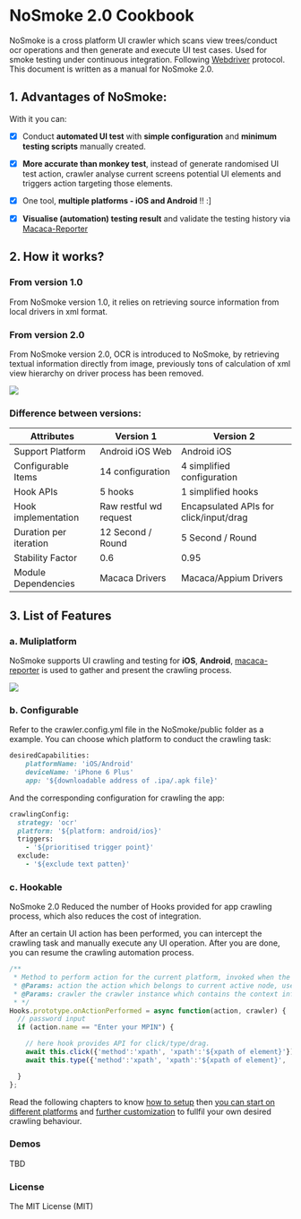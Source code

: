 # NoSmoke 2.0 Cookbook

NoSmoke is a cross platform UI crawler which scans view trees/conduct ocr operations and then generate and execute UI test cases.  Used for smoke testing under continuous integration. Following [Webdriver](https://www.w3.org/TR/webdriver/) protocol. This document is written as a manual for NoSmoke 2.0.

## 1. Advantages of NoSmoke:

With it you can:

* [x] Conduct **automated UI test** with **simple configuration** and **minimum testing scripts** manually created.

* [x] **More accurate than monkey test**, instead of generate randomised UI test action, crawler analyse current screens potential UI elements and triggers action targeting those elements.

* [x] One tool, **multiple platforms - iOS and Android** !! :\]

* [x] **Visualise \(automation\) testing result** and validate the testing history via [Macaca-Reporter](https://github.com/macacajs/macaca-reporter)

## 2. How it works?

### From version 1.0

From NoSmoke version 1.0, it relies on retrieving source information from local drivers in xml format.

### From version 2.0

From NoSmoke version 2.0, OCR is introduced to NoSmoke, by retrieving textual information directly from image, previously tons of calculation of xml view hierarchy on driver process has been removed.

![](/NoSmoke/assets/macaca-architecture-2.0.png)

### Difference between versions:

| Attributes    | Version 1   | Version 2
|-              | -           | -
| Support Platform  | Android iOS Web  |  Android iOS  |
| Configurable Items |  14 configuration  |  4 simplified configuration
| Hook APIs     |   5 hooks   |     1 simplified hooks
| Hook implementation  |  Raw restful wd request  |  Encapsulated APIs for click/input/drag  |
| Duration per iteration  | 12 Second / Round  |  5 Second / Round |
| Stability Factor  | 0.6  |  0.95  |
| Module Dependencies  |  Macaca Drivers  | Macaca/Appium Drivers |

## 3.  List of Features

### a. Muliplatform

NoSmoke supports UI crawling and testing for **iOS**, **Android**, [macaca-reporter](https://github.com/macacajs/macaca-reporter) is used to gather and present the crawling process.

![](/NoSmoke/assets/new_report_layout.png)

### b. Configurable

Refer to the crawler.config.yml file in the NoSmoke/public folder as a example. You can choose which platform to conduct the crawling task:

```ruby
desiredCapabilities:
    platformName: 'iOS/Android'
    deviceName: 'iPhone 6 Plus'
    app: '${downloadable address of .ipa/.apk file}'
```

And the corresponding configuration for crawling the app:

```ruby
crawlingConfig:
  strategy: 'ocr'
  platform: '${platform: android/ios}'
  triggers:
    - '${prioritised trigger point}'
  exclude:
    - '${exclude text patten}'
```

### c. Hookable

NoSmoke 2.0 Reduced the number of Hooks provided for app crawling process, which also reduces the cost of integration.

After an certain UI action has been performed, you can intercept the crawling task and manually execute any UI operation. After you are done, you can resume the crawling automation process.

```js
/**
 * Method to perform action for the current platform, invoked when the action is going to perform
 * @Params: action the action which belongs to current active node, user can determine the priority of action execution
 * @Params: crawler the crawler instance which contains the context information as well as crawler config
 * */
Hooks.prototype.onActionPerformed = async function(action, crawler) {
  // password input
  if (action.name == "Enter your MPIN") {

    // here hook provides API for click/type/drag.
    await this.click({'method':'xpath', 'xpath':'${xpath of element}'});
    await this.type({'method':'xpath', 'xpath':'${xpath of element}', 'value': '2580'});

  }
};
```

Read the following chapters to know [how to setup](/guide/quick-start.md) then [you can start on different platforms](/guide/cross-platform.md) and [further customization](/guide/hooks.md) to fullfil your own desired crawling behaviour.

### Demos

TBD

### License

The MIT License \(MIT\)
